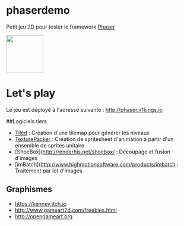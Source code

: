# phaserdemo

Petit jeu 2D pour tester le framework [Phaser](https://phaser.io/)

<img src="https://phaser.io/images/img.png" height="100">

# Let's play
Le jeu est déployé à l'adresse suivante : http://phaser.v1kings.io

##Logiciels tiers

- [Tiled](http://www.mapeditor.org/) : Création d'une tilemap pour générer les niveaux
- [TexturePacker](https://www.codeandweb.com/texturepacker) : Création de spritesheet d'animation à partir d'un ensemble de sprites unitaire
- [ShoeBox](http://renderhjs.net/shoebox/ : Découpage et fusion d'images
- [imBatch](http://www.highmotionsoftware.com/products/imbatch : Traitement par lot d'images

## Graphismes

- https://kenney.itch.io
- http://www.gameart2d.com/freebies.html
- http://opengameart.org

